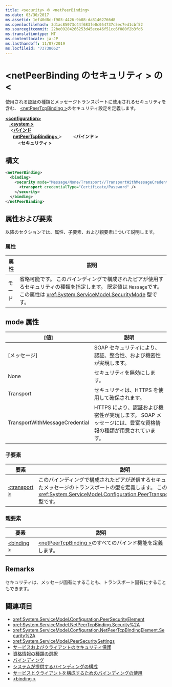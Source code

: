 ```yaml
---
title: <security> の <netPeerBinding>
ms.date: 03/30/2017
ms.assetid: 1ef40d8c-f903-4426-9b08-da81462766d8
ms.openlocfilehash: 3d1ac85073c44f683fe0c054737c5ec7ed1cbf52
ms.sourcegitcommit: 22be09204266253d45ece46f51cc6f080f2b3fd6
ms.translationtype: MT
ms.contentlocale: ja-JP
ms.lasthandoff: 11/07/2019
ms.locfileid: "73738662"
---
```

# <a name="security-of-netpeerbinding"></a>\<netPeerBinding のセキュリティ > の \<
使用される認証の種類とメッセージトランスポートに使用されるセキュリティを含む、 [\<netPeerTcpBinding >](netpeertcpbinding.md)のセキュリティ設定を定義します。  
  
[ **\<configuration>** ](../configuration-element.md)\
&nbsp; &nbsp;[ **\<system >** ](system-servicemodel.md) \
&nbsp;&nbsp;&nbsp;&nbsp;\<[**バインド**](bindings.md)\
&nbsp;&nbsp;&nbsp;&nbsp;&nbsp;&nbsp;[**netPeerTcpBinding\<** ](netpeertcpbinding.md) >
&nbsp;&nbsp;&nbsp;&nbsp;&nbsp;&nbsp;&nbsp;&nbsp;\<**バインド >** \
&nbsp;&nbsp;&nbsp;&nbsp;&nbsp;&nbsp;&nbsp;&nbsp;&nbsp;&nbsp;\<**セキュリティ >**  
  
## <a name="syntax"></a>構文  
  
```xml  
<netPeerBinding>
  <binding>
    <security mode="Message/None/Transport//TransportWithMessageCredential">
      <transport credentialType="Certificate/Password" />
    </security>
  </binding>
</netPeerBinding>
```  
  
## <a name="attributes-and-elements"></a>属性および要素  
 以降のセクションでは、属性、子要素、および親要素について説明します。  
  
### <a name="attributes"></a>属性  
  
|属性|説明|  
|---------------|-----------------|  
|モード|省略可能です。 このバインディングで構成されたピアが使用するセキュリティの種類を指定します。 既定値は `Message`です。 この属性は <xref:System.ServiceModel.SecurityMode> 型です。|  
  
## <a name="mode-attribute"></a>mode 属性  
  
|[値]|説明|  
|-----------|-----------------|  
|[メッセージ]|SOAP セキュリティにより、認証、整合性、および機密性が実現します。|  
|None|セキュリティを無効にします。|  
|Transport|セキュリティは、HTTPS を使用して確保されます。|  
|TransportWithMessageCredential|HTTPS により、認証および機密性が実現します。 SOAP メッセージには、豊富な資格情報の種類が用意されています。|  
  
### <a name="child-elements"></a>子要素  
  
|要素|説明|  
|-------------|-----------------|  
|[\<transport >](transport-of-netpeertcpbinding.md)|このバインディングで構成されたピアが送信するセキュリティで保護されたメッセージのトランスポートの型を定義します。 この要素は <xref:System.ServiceModel.Configuration.PeerTransportSecurityElement> 型です。|  
  
### <a name="parent-elements"></a>親要素  
  
|要素|説明|  
|-------------|-----------------|  
|[\<binding >](bindings.md)|[\<netPeerTcpBinding >](netpeertcpbinding.md)のすべてのバインド機能を定義します。|  
  
## <a name="remarks"></a>Remarks  
 セキュリティは、メッセージ固有にすることも、トランスポート固有にすることもできます。  
  
## <a name="see-also"></a>関連項目

- <xref:System.ServiceModel.Configuration.PeerSecurityElement>
- <xref:System.ServiceModel.NetPeerTcpBinding.Security%2A>
- <xref:System.ServiceModel.Configuration.NetPeerTcpBindingElement.Security%2A>
- <xref:System.ServiceModel.PeerSecuritySettings>
- [サービスおよびクライアントのセキュリティ保護](../../../wcf/feature-details/securing-services-and-clients.md)
- [資格情報の種類の選択](../../../wcf/feature-details/selecting-a-credential-type.md)
- [バインディング](../../../wcf/bindings.md)
- [システムが提供するバインディングの構成](../../../wcf/feature-details/configuring-system-provided-bindings.md)
- [サービスとクライアントを構成するためのバインディングの使用](../../../wcf/using-bindings-to-configure-services-and-clients.md)
- [\<binding >](bindings.md)
